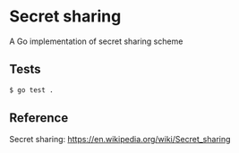 # Secret sharing
A Go implementation of secret sharing scheme

## Tests
```bash
$ go test .
```

## Reference
Secret sharing: https://en.wikipedia.org/wiki/Secret_sharing